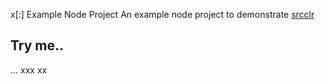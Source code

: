 x[:] Example Node Project
An example node project to demonstrate [srcclr](https://www.srcclr.com)
## Try me..
...
xxx
xx
